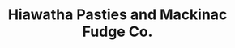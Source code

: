 ---
title: "Hiawatha Pasties and Mackinac Fudge Co."
url: /naubinway/hiawatha-pasties-and-mackinac-fudge-co/
shop: Süßwaren
---